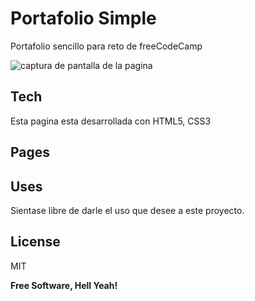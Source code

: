 # Portafolio Simple
 Portafolio sencillo para reto de freeCodeCamp

![captura de pantalla de la pagina]()


## Tech
 Esta pagina esta desarrollada con HTML5, CSS3  

## Pages
   

## Uses
 Sientase libre de darle el uso que desee a este proyecto.

## License

MIT

**Free Software, Hell Yeah!**
